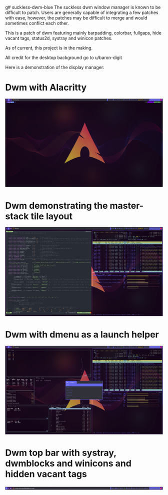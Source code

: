g# suckless-dwm-blue
The suckless dwm window manager is known to be difficult to patch. Users are generally capable of integrating a few patches with ease, however, the patches may be difficult to merge and would sometimes conflict each other. 

This is a patch of dwm featuring mainly barpadding, colorbar, fullgaps, hide vacant tags, status2d, systray and winicon patches.

As of current, this project is in the making.

All credit for the desktop background go to u/baron-digit

Here is a demonstration of the display manager:

# Dwm with Alacritty
![Arch-Desktop](/Images/Screenshot-1.png)
# Dwm demonstrating the master-stack tile layout
![Arch-Desktop](/Images/Screenshot-2.png)
# Dwm with dmenu as a launch helper
![Arch-Desktop](/Images/Screenshot-3.png)
# Dwm top bar with systray, dwmblocks and winicons and hidden vacant tags
![Arch-Desktop](/Images/Screenshot-4.png)
